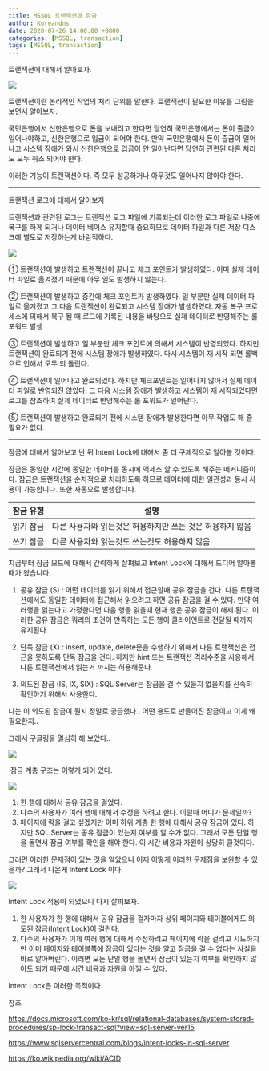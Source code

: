 ```yaml
---
title: MSSQL 트랜잭션과 잠금
author: Koreandns
date: 2020-07-26 14:00:00 +0800
categories: [MSSQL, transaction]
tags: [MSSQL, transaction]
---
```




트랜잭션에 대해서 알아보자.



![](C:\git\koreandns.github.io\img\tran.png)





트랜잭션이란 논리적인 작업의 처리 단위를 말한다. 트랜잭션이 필요한 이유를 그림을 보면서 알아보자.

국민은행에서 신한은행으로 돈을 보내려고 한다면 당연히 국민은행에서는 돈이 출금이 일어나야하고, 신한은행으로 입금이 되어야 한다. 만약 국민은행에서 돈이 출금이 일어나고 시스템 장애가 와서 신한은행으로 입금이 안 일어난다면 당연히 관련된 다른 처리도 모두 취소 되어야 한다.

이러한 기능이 트랜잭션이다. 즉 모두 성공하거나 아무것도 일어나지 않아야 한다.



----



트랜잭션 로그에 대해서 알아보자



트랜잭션과 관련된 로그는 트랜잭션 로그 파일에 기록되는데 이러한 로그 파일로 나중에 복구를 하게 되거나 데이터 베이스 유지할때 중요하므로 데이터 파일과 다른 저장 디스크에 별도로 저장하는게 바람직하다.



![](C:\git\koreandns.github.io\img\tranLog.png)





① 트랜잭션이 발생하고 트랜잭션이 끝나고 체크 포인트가 발생하였다. 이미 실제  데이터 파일로 옮겨졌기 때문에 아무 일도 발생하지 않는다.

② 트랜잭션이 발생하고 중간에 체크 포인트가 발생하였다. 일 부분만 실제 데이터 파일로 옮겨졌고 그 다음 트랜잭션이 완료되고 시스템 장애가 발생하였다. 자동 복구 프로세스에 의해서 복구 될 때 로그에 기록된 내용을 바탕으로 실제 데이터로 반영해주는 롤 포워드 발생

③ 트랜잭션이 발생하고 일 부분만 체크 포인트에 의해서 시스템이 반영되었다. 하지만 트랜잭션이 완료되기 전에 시스템 장애가 발생하였다. 다시 시스템이 재 시작 되면 롤백으로 인해서 모두 되 돌린다.

④ 트랜잭션이 일어나고 완료되었다. 하지만 체크포인트는 일어나지 않아서 실제 데이터 파일로 반영되진 않았다. 그 다음 시스템 장애가 발생하고 시스템이 재 시작되었다면 로그를 참조하여 실제 데이터로 반영해주는 롤 포워드가 일어난다.

⑤ 트랜잭션이 발생하고 완료되기 전에 시스템 장애가 발생한다면 아무 작업도 해 줄 필요가 없다.



----



잠금에 대해서 알아보고 난 뒤 Intent Lock에 대해서 좀 더 구체적으로 알아볼 것이다.



잠금은 동일한 시간에 동일한 데이터를 동시에 액세스 할 수 있도록 해주는 메커니즘이다. 잠금은 트랜잭션을 순차적으로 처리하도록 하므로 데이터에 대한 일관성과 동시 사용이 가능합니다. 또한 자동으로 발생합니다.



| 잠금 유형 | 설명                                                      |
| --------- | --------------------------------------------------------- |
| 읽기 잠금 | 다른 사용자와 읽는것은 허용하지만 쓰는 것은 허용하지 않음 |
| 쓰기 잠금 | 다른 사용자와 읽는것도 쓰는것도 허용하지 않음             |



지금부터 잠금 모드에 대해서 간략하게 살펴보고 Intent Lock에 대해서 드디어 알아볼때가 왔습니다.

1. 공유 잠금 (S) :  어떤 데이터를 읽기 위해서 접근할때 공유 잠금을 건다. 다른 트랜잭션에서도 동일한 데이터에 접근해서 읽으려고 하면 공유 잠금을 걸 수 있다. 만약 여러행을 읽는다고 가정한다면 다음 행을 읽을때 현재 행은 공유 잠금이 해제 된다. 이러한 공유 잠금은 쿼리의 조건이 만족하는 모든 행이 클라이언트로 전달될 때까지 유지된다.

2. 단독 잠금 (X) : insert, update, delete문을 수행하기 위해서 다른 트랜잭션은 접근을 못하도록 단독 잠금을 건다. 하지만 hint 또는 트랜잭션 격리수준을 사용해서 다른 트랜잭션에서 읽는거 까지는 허용해준다.

3. 의도된 잠금 (IS, IX, SIX) : SQL Server는 잠금을 걸 수 있을지 없을지를 신속히 확인하기 위해서 사용한다.



나는 이 의도된 잠금이 뭔지 정말로 궁금했다.. 어떤 용도로 만들어진 잠금이고 이게 왜 필요한지..

그래서 구글링을 열심히 해 보았다..



![](C:\git\koreandns.github.io\img\intent_lock1.png)

​                                                                                                              잠금 계층 구조는 이렇게 되어 있다.





![](C:\git\koreandns.github.io\img\intent_lock2.png)

1. 한 행에 대해서 공유 잠금을 걸었다.
2. 다수의 사용자가 여러 행에 대해서 수정을 하려고 한다. 이럴때 어디가 문제일까?
3. 페이지에 락을 걸고 싶겠지만 이미 하위 계층 한 행에 대해서 공유 잠금이 있다. 하지만 SQL Server는 공유 잠금이 있는지 여부를 알 수가 없다. 그래서 모든 단일 행을 돌면서 잠금 여부를 확인을 해야 한다. 이 시간 비용과 자원이 상당히 클것이다.



그러면 이러한 문제점이 있는 것을 알았으니 이제 어떻게 이러한 문제점을 보완할 수 있을까? 그래서 나온게 Intent Lock 이다.



![](C:\git\koreandns.github.io\img\intent_lock3.png)

Intent Lock 적용이 되었으니 다시 살펴보자.

1. 한 사용자가 한 행에 대해서 공유 잠금을 걸자마자 상위 페이지와 테이블에게도 의도된 잠금(Intent Lock)이 걸린다.
2. 다수의 사용자가 이제 여러 행에 대해서 수정하려고 페이지에 락을 걸려고 시도하지만 이미 페이지와 테이블쪽에 잠금이 있다는 것을 알고 잠금을 걸 수 없다는 사실을 바로 알아버린다. 이러면 모든 단일 행을 돌면서 잠금이 있는지 여부를 확인하지 않아도 되기 때문에 시간 비용과 자원을 아낄 수 있다.



Intent Lock은 이러한 목적이다.





참조

https://docs.microsoft.com/ko-kr/sql/relational-databases/system-stored-procedures/sp-lock-transact-sql?view=sql-server-ver15

https://www.sqlservercentral.com/blogs/intent-locks-in-sql-server

https://ko.wikipedia.org/wiki/ACID

